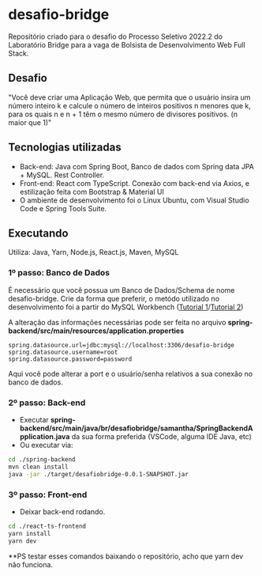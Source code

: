 # desafio-bridge
Repositório criado para o desafio do Processo Seletivo 2022.2 do Laboratório Bridge para a vaga de Bolsista de Desenvolvimento Web Full Stack.

## Desafio
"Você deve criar uma Aplicação Web, que permita que o usuário insira um número
inteiro k e calcule o número de inteiros positivos n menores que k, para os quais
n e n + 1 têm o mesmo número de divisores positivos. (n maior que 1)"

## Tecnologias utilizadas
- Back-end: Java com Spring Boot, Banco de dados com Spring data JPA + MySQL. Rest Controller.
- Front-end: React com TypeScript. Conexão com back-end via Axios, e estilização feita com Bootstrap & Material UI
- O ambiente de desenvolvimento foi o Linux Ubuntu, com Visual Studio Code e Spring Tools Suite.

## Executando
Utiliza: Java, Yarn, Node.js, React.js, Maven, MySQL

### 1º passo: Banco de Dados
É necessário que você possua um Banco de Dados/Schema de nome desafio-bridge. Crie da forma que preferir, o metódo utilizado no desenvolvimento foi a partir do MySQL Workbench ([Tutorial 1](https://www.alura.com.br/artigos/mysql-do-download-e-instalacao-ate-sua-primeira-tabela)/[Tutorial 2](https://www.mysqltutorial.org/install-mysql-ubuntu/))

A alteração das informações necessárias pode ser feita no arquivo 
**spring-backend/src/main/resources/application.properties**
```properties
spring.datasource.url=jdbc:mysql://localhost:3306/desafio-bridge
spring.datasource.username=root
spring.datasource.password=password
```
Aqui você pode alterar a port e o usuário/senha relativos a sua conexão no banco de dados.

### 2º passo: Back-end
- Executar **spring-backend/src/main/java/br/desafiobridge/samantha/SpringBackendApplication.java** da sua forma preferida (VSCode, alguma IDE Java, etc)
- Ou executar via:
```bash
cd ./spring-backend
mvn clean install
java -jar ./target/desafiobridge-0.0.1-SNAPSHOT.jar
```


### 3º passo: Front-end
- Deixar back-end rodando.
```bash
cd ./react-ts-frontend
yarn install
yarn dev
```
**PS testar esses comandos baixando o repositório, acho que yarn dev não funciona.